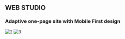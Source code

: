## WEB STUDIO

### Adaptive one-page site with Mobile First design
![2](https://github.com/NelliDiachkina/goit-markup-hw-06/assets/99911692/58e30a33-d9c9-4004-aa9d-8ebca273245b)
![3](https://github.com/NelliDiachkina/goit-markup-hw-06/assets/99911692/750995e6-0c07-4149-b586-8ea2de0345c4)

